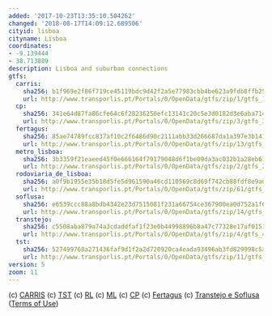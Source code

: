 ```yaml
---
added: '2017-10-23T13:35:10.504262'
changed: '2018-08-17T14:09:12.689506'
cityid: lisboa
cityname: Lisboa
coordinates:
- -9.139444
- 38.713889
description: Lisboa and suburban connections
gtfs:
  carris:
    sha256: b1f969e2f86f719ce45119bdc9d42f2a5e77983cbb4be623a9fdb8ffb258b055
    url: http://www.transporlis.pt/Portals/0/OpenData/gtfs/zip/1/gtfs_1.zip
  cp:
    sha256: 341e64d87fa86cfe64c6f28236250efc13141c20c5e3d0182d3e6aba714300aa
    url: http://www.transporlis.pt/Portals/0/OpenData/gtfs/zip/3/gtfs_3.zip
  fertagus:
    sha256: 85ae74789fcc837af10c2f6486d90c2111abb33d266687da1a397e3b14186e02
    url: http://www.transporlis.pt/Portals/0/OpenData/gtfs/zip/13/gtfs_13.zip
  metro_lisboa:
    sha256: 3b3359f21eaeed45f0e666164f79179048d6f1be09da3ac032b1a28eb611cdce
    url: http://www.transporlis.pt/Portals/0/OpenData/gtfs/zip/2/gtfs_2.zip
  rodoviaria_de_lisboa:
    sha256: a0f9b1955e35b18d5fe5d961590a46cd110569c8d69f742cb88fdf8e9ad7b661
    url: http://www.transporlis.pt/Portals/0/OpenData/gtfs/zip/61/gtfs_61.zip
  soflusa:
    sha256: e6539ccc88a8bdb4342e23d7515081f231a66754ce367900ea0d752a1f64a84b
    url: http://www.transporlis.pt/Portals/0/OpenData/gtfs/zip/14/gtfs_14.zip
  transtejo:
    sha256: c5508aba879a74a3cdaddfaf1f23e0b44998896b8a47c77328e17af0151f67d4
    url: http://www.transporlis.pt/Portals/0/OpenData/gtfs/zip/4/gtfs_4.zip
  tst:
    sha256: 527499768a271436faf9d1f2a2d720920ca4eada93496ab3fd829998c5a00246
    url: http://www.transporlis.pt/Portals/0/OpenData/gtfs/zip/11/gtfs_11.zip
version: 5
zoom: 11
---
```


(c) [CARRIS](http://carris.pt)
(c) [TST](http://www.tsuldotejo.pt/)
(c) [RL](http://www.rodoviariadelisboa.pt/)
(c) [ML](http://www.metrolisboa.pt/)
(c) [CP](https://www.cp.pt/)
(c) [Fertagus](https://www.fertagus.pt/)
(c) [Transtejo e Soflusa](http://www.transtejo.pt/)
([Terms of Use](http://opendefinition.org/licenses/cc-zero/))
